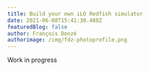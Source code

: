 ```yaml
---
title: Build your own iLO Redfish simulator
date: 2021-06-08T15:41:30.488Z
featuredBlog: false
author: François Donzé
authorimage: /img/fdz-photoprofile.png
---
```

Work in progress